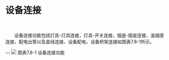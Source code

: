 # 设备连接
<br/>

&emsp;&emsp;设备连接功能包括灯具\-灯具连接，灯具\-开关连接，插座\-插座连接，温烟感连接，配电出管以及盒线连接、设备配电，设备桥架连接如图表7.8\-1所示。


:-: ![](images/448.png)
图表7.8\-1 设备连接功能